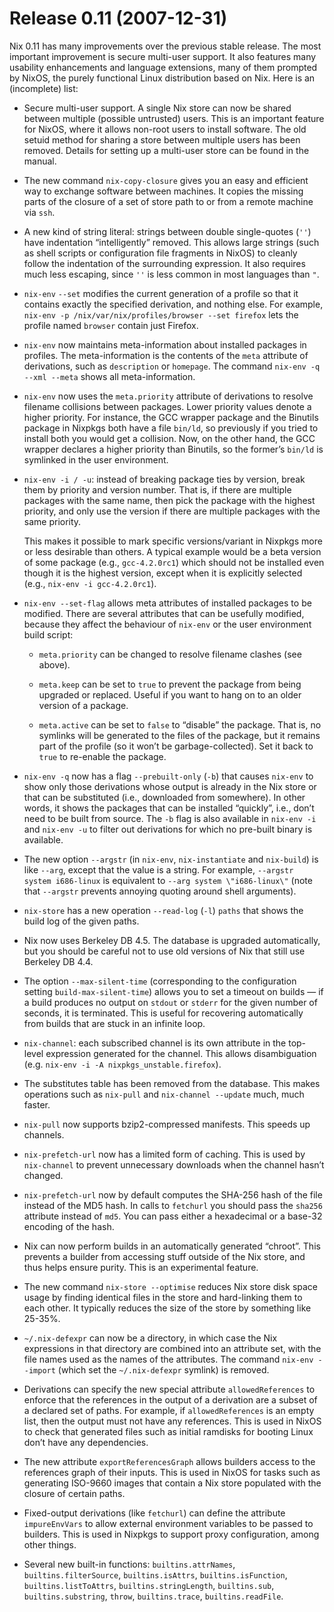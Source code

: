 # Release 0.11 (2007-12-31)

Nix 0.11 has many improvements over the previous stable release. The
most important improvement is secure multi-user support. It also
features many usability enhancements and language extensions, many of
them prompted by NixOS, the purely functional Linux distribution based
on Nix. Here is an (incomplete) list:

  - Secure multi-user support. A single Nix store can now be shared
    between multiple (possible untrusted) users. This is an important
    feature for NixOS, where it allows non-root users to install
    software. The old setuid method for sharing a store between multiple
    users has been removed. Details for setting up a multi-user store
    can be found in the manual.

  - The new command `nix-copy-closure` gives you an easy and efficient
    way to exchange software between machines. It copies the missing
    parts of the closure of a set of store path to or from a remote
    machine via `ssh`.

  - A new kind of string literal: strings between double single-quotes
    (`''`) have indentation “intelligently” removed. This allows large
    strings (such as shell scripts or configuration file fragments in
    NixOS) to cleanly follow the indentation of the surrounding
    expression. It also requires much less escaping, since `''` is less
    common in most languages than `"`.

  - `nix-env` `--set` modifies the current generation of a profile so
    that it contains exactly the specified derivation, and nothing else.
    For example, `nix-env -p /nix/var/nix/profiles/browser --set
            firefox` lets the profile named `browser` contain just Firefox.

  - `nix-env` now maintains meta-information about installed packages in
    profiles. The meta-information is the contents of the `meta`
    attribute of derivations, such as `description` or `homepage`. The
    command `nix-env -q --xml
            --meta` shows all meta-information.

  - `nix-env` now uses the `meta.priority` attribute of derivations to
    resolve filename collisions between packages. Lower priority values
    denote a higher priority. For instance, the GCC wrapper package and
    the Binutils package in Nixpkgs both have a file `bin/ld`, so
    previously if you tried to install both you would get a collision.
    Now, on the other hand, the GCC wrapper declares a higher priority
    than Binutils, so the former’s `bin/ld` is symlinked in the user
    environment.

  - `nix-env -i / -u`: instead of breaking package ties by version,
    break them by priority and version number. That is, if there are
    multiple packages with the same name, then pick the package with the
    highest priority, and only use the version if there are multiple
    packages with the same priority.

    This makes it possible to mark specific versions/variant in Nixpkgs
    more or less desirable than others. A typical example would be a
    beta version of some package (e.g., `gcc-4.2.0rc1`) which should not
    be installed even though it is the highest version, except when it
    is explicitly selected (e.g., `nix-env -i
            gcc-4.2.0rc1`).

  - `nix-env --set-flag` allows meta attributes of installed packages to
    be modified. There are several attributes that can be usefully
    modified, because they affect the behaviour of `nix-env` or the user
    environment build script:

      - `meta.priority` can be changed to resolve filename clashes (see
        above).

      - `meta.keep` can be set to `true` to prevent the package from
        being upgraded or replaced. Useful if you want to hang on to an
        older version of a package.

      - `meta.active` can be set to `false` to “disable” the package.
        That is, no symlinks will be generated to the files of the
        package, but it remains part of the profile (so it won’t be
        garbage-collected). Set it back to `true` to re-enable the
        package.

  - `nix-env -q` now has a flag `--prebuilt-only` (`-b`) that causes
    `nix-env` to show only those derivations whose output is already in
    the Nix store or that can be substituted (i.e., downloaded from
    somewhere). In other words, it shows the packages that can be
    installed “quickly”, i.e., don’t need to be built from source. The
    `-b` flag is also available in `nix-env -i` and `nix-env -u` to
    filter out derivations for which no pre-built binary is available.

  - The new option `--argstr` (in `nix-env`, `nix-instantiate` and
    `nix-build`) is like `--arg`, except that the value is a string. For
    example, `--argstr system
            i686-linux` is equivalent to `--arg system
            \"i686-linux\"` (note that `--argstr` prevents annoying quoting
    around shell arguments).

  - `nix-store` has a new operation `--read-log` (`-l`) `paths` that
    shows the build log of the given paths.

  - Nix now uses Berkeley DB 4.5. The database is upgraded
    automatically, but you should be careful not to use old versions of
    Nix that still use Berkeley DB 4.4.

  - The option `--max-silent-time` (corresponding to the configuration
    setting `build-max-silent-time`) allows you to set a timeout on
    builds — if a build produces no output on `stdout` or `stderr` for
    the given number of seconds, it is terminated. This is useful for
    recovering automatically from builds that are stuck in an infinite
    loop.

  - `nix-channel`: each subscribed channel is its own attribute in the
    top-level expression generated for the channel. This allows
    disambiguation (e.g. `nix-env
            -i -A nixpkgs_unstable.firefox`).

  - The substitutes table has been removed from the database. This makes
    operations such as `nix-pull` and `nix-channel --update` much, much
    faster.

  - `nix-pull` now supports bzip2-compressed manifests. This speeds up
    channels.

  - `nix-prefetch-url` now has a limited form of caching. This is used
    by `nix-channel` to prevent unnecessary downloads when the channel
    hasn’t changed.

  - `nix-prefetch-url` now by default computes the SHA-256 hash of the
    file instead of the MD5 hash. In calls to `fetchurl` you should pass
    the `sha256` attribute instead of `md5`. You can pass either a
    hexadecimal or a base-32 encoding of the hash.

  - Nix can now perform builds in an automatically generated “chroot”.
    This prevents a builder from accessing stuff outside of the Nix
    store, and thus helps ensure purity. This is an experimental
    feature.

  - The new command `nix-store
            --optimise` reduces Nix store disk space usage by finding identical
    files in the store and hard-linking them to each other. It typically
    reduces the size of the store by something like 25-35%.

  - `~/.nix-defexpr` can now be a directory, in which case the Nix
    expressions in that directory are combined into an attribute set,
    with the file names used as the names of the attributes. The command
    `nix-env
            --import` (which set the `~/.nix-defexpr` symlink) is removed.

  - Derivations can specify the new special attribute
    `allowedReferences` to enforce that the references in the output of
    a derivation are a subset of a declared set of paths. For example,
    if `allowedReferences` is an empty list, then the output must not
    have any references. This is used in NixOS to check that generated
    files such as initial ramdisks for booting Linux don’t have any
    dependencies.

  - The new attribute `exportReferencesGraph` allows builders access to
    the references graph of their inputs. This is used in NixOS for
    tasks such as generating ISO-9660 images that contain a Nix store
    populated with the closure of certain paths.

  - Fixed-output derivations (like `fetchurl`) can define the attribute
    `impureEnvVars` to allow external environment variables to be passed
    to builders. This is used in Nixpkgs to support proxy configuration,
    among other things.

  - Several new built-in functions: `builtins.attrNames`,
    `builtins.filterSource`, `builtins.isAttrs`, `builtins.isFunction`,
    `builtins.listToAttrs`, `builtins.stringLength`, `builtins.sub`,
    `builtins.substring`, `throw`, `builtins.trace`,
    `builtins.readFile`.
